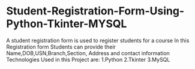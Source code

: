 # Student-Registration-Form-Using-Python-Tkinter-MYSQL
A student registration form is used to register students for a course
In this Registration form Students can provide their Name,DOB,USN,Branch,Section, Address and contact information
Technologies Used in this Project are:
1.Python
2.Tkinter
3.MySQL 
